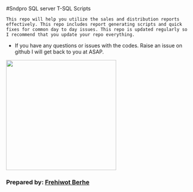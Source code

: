 #Sndpro SQL server T-SQL Scripts

	This repo will help you utilize the sales and distribution reports effectively. This repo includes report generating scripts and quick fixes for common day to day issues. This repo is updated regularly so I recommend that you update your repo everything.

* If you have any questions or issues with the codes. Raise an issue on github I will get back to you at ASAP.

<img src = 'https://external-content.duckduckgo.com/iu/?u=http%3A%2F%2Flogos-download.com%2Fwp-content%2Fuploads%2F2016%2F03%2FUnilever_logotype_emblem_logo.png&f=1&nofb=1&ipt=dd397190d03eabd2bc29cc1d20d9424eadd9c9ceb9c2e75021cbb990fb42a9f3&ipo=images' width=300px/>


### Prepared by: [Frehiwot Berhe](https://www.linkedin.com/in/frehiwot-hagos/)


